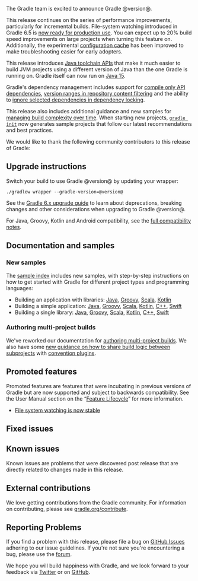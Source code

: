 The Gradle team is excited to announce Gradle @version@.

This release continues on the series of performance improvements, particularly for incremental builds. File-system watching introduced in Gradle 6.5 is [now ready for production use](#file-system-watching-is-ready-for-production-use). You can expect up to 20% build speed improvements on large projects when turning this feature on. Additionally, the experimental [configuration cache](#configuration-cache-improvements) has been improved to make troubleshooting easier for early adopters.

This release introduces [Java toolchain APIs](#toolchains-for-jvm-projects) that make it much easier to build JVM projects using a different version of Java than the one Gradle is running on. Gradle itself can now run on [Java 15](#support-for-java-15). 

Gradle's dependency management includes support for [compile only API dependencies](#compile-only-api-dependencies-for-jvm-libraries), [version ranges in repository content filtering](#version-ranges-in-repository-content-filtering) and the ability to [ignore selected dependencies in dependency locking](#ignore-dependencies-in-dependency-lock-state). 

This release also includes additional guidance and new samples for [managing build complexity over time](#managing-build-complexity). When starting new projects, [`gradle init`](#gradle-init) now generates sample projects that follow our latest recommendations and best practices. 

We would like to thank the following community contributors to this release of Gradle:

<!-- 
Include only their name, impactful features should be called out separately below.
 [Some person](https://github.com/some-person)
-->

## Upgrade instructions

Switch your build to use Gradle @version@ by updating your wrapper:

`./gradlew wrapper --gradle-version=@version@`

See the [Gradle 6.x upgrade guide](userguide/upgrading_version_6.html#changes_@baseVersion@) to learn about deprecations, breaking changes and other considerations when upgrading to Gradle @version@. 

For Java, Groovy, Kotlin and Android compatibility, see the [full compatibility notes](userguide/compatibility.html).

<!-- Do not add breaking changes or deprecations here! Add them to the upgrade guide instead. --> 

<!-- 
Add release features here!
## 1

details of 1

## 2

details of 2

## n
-->

## Documentation and samples

### New samples

The [sample index](samples/index.html) includes new samples, with step-by-step instructions on how to get started with Gradle for different project types and programming languages:

- Building an application with libraries:
[Java](samples/sample_building_java_applications_multi_project.html),
[Groovy](samples/sample_building_groovy_applications_multi_project.html),
[Scala](samples/sample_building_scala_applications_multi_project.html),
[Kotlin](samples/sample_building_kotlin_applications_multi_project.html)
- Building a simple application:
[Java](samples/sample_building_java_applications.html),
[Groovy](samples/sample_building_groovy_applications.html),
[Scala](samples/sample_building_scala_applications.html),
[Kotlin](samples/sample_building_kotlin_applications.html),
[C++](samples/sample_building_cpp_applications.html),
[Swift](samples/sample_building_swift_applications.html)
- Building a single library:
[Java](samples/sample_building_java_libraries.html),
[Groovy](samples/sample_building_groovy_libraries.html),
[Scala](samples/sample_building_scala_libraries.html),
[Kotlin](samples/sample_building_kotlin_libraries.html),
[C++](samples/sample_building_cpp_libraries.html),
[Swift](samples/sample_building_swift_libraries.html)

### Authoring multi-project builds 

We've reworked our documentation for [authoring multi-project builds](userguide/multi_project_builds.html). We also have some [new guidance on how to share build logic between subprojects](userguide/sharing_build_logic_between_subprojects.html#sec:convention_plugins) with [convention plugins](samples/sample_convention_plugins.html).

## Promoted features
Promoted features are features that were incubating in previous versions of Gradle but are now supported and subject to backwards compatibility.
See the User Manual section on the “[Feature Lifecycle](userguide/feature_lifecycle.html)” for more information.

* [File system watching is now stable](#file-system-watching-is-ready-for-production-use)

## Fixed issues

## Known issues

Known issues are problems that were discovered post release that are directly related to changes made in this release.

## External contributions

We love getting contributions from the Gradle community. For information on contributing, please see [gradle.org/contribute](https://gradle.org/contribute).

## Reporting Problems

If you find a problem with this release, please file a bug on [GitHub Issues](https://github.com/gradle/gradle/issues) adhering to our issue guidelines. 
If you're not sure you're encountering a bug, please use the [forum](https://discuss.gradle.org/c/help-discuss).

We hope you will build happiness with Gradle, and we look forward to your feedback via [Twitter](https://twitter.com/gradle) or on [GitHub](https://github.com/gradle).
